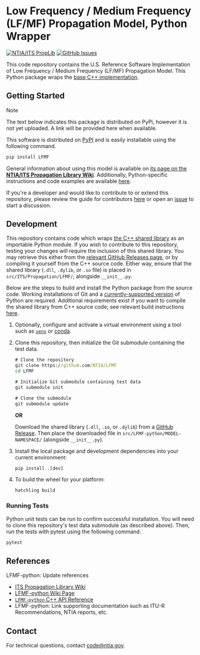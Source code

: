 # Low Frequency / Medium Frequency (LF/MF) Propagation Model, Python Wrapper #

<!-- LFMF-python: README BADGES

- The first badge links to the PropLib Wiki and does not need to be edited
- The second badge automatically displays and links to the most recent PyPI Release.
    - Make sure to update the [pypi-release-badge] and [pypi-release-link] URLs with
      your package name on PyPI (NOT the repository name on GitHub!)
    - This can only be added once there is a published version of the package on PyPI
- The third badge is the Tox GitHub actions status.
    - Update the repository name in [gh-actions-test-badge] and [gh-actions-test-link]
- The fourth badge displays open GitHub Issues
    - Update the repository name in [gh-issues-badge]
    - Update the repository name in [gh-issues-link]
- The fifth badge displays and links the Zenodo DOI
    - Get your repository ID from https://api.github.com/repos/NTIA/{repo}
    - Or, if private, follow: https://stackoverflow.com/a/47223479
    - Populate the repository ID in [doi-link] and [doi-badge]
-->
[![NTIA/ITS PropLib][proplib-badge]][proplib-link]
[![GitHub Issues][gh-issues-badge]][gh-issues-link]
<!--
[![GitHub Release][gh-releases-badge]][gh-releases-link]
[![PyPI Release][pypi-release-badge]][pypi-release-link]
[![GitHub Actions Unit Test Status][gh-actions-test-badge]][gh-actions-test-link]
[![DOI][doi-badge]][doi-link]
-->
[proplib-badge]: https://img.shields.io/badge/PropLib-badge?label=%F0%9F%87%BA%F0%9F%87%B8%20NTIA%2FITS&labelColor=162E51&color=D63E04
[proplib-link]: https://ntia.github.io/propagation-library-wiki
[gh-actions-test-badge]: https://img.shields.io/github/actions/workflow/status/NTIA/LFMF-python/tox.yml?branch=main&logo=pytest&logoColor=ffffff&label=Tests&labelColor=162E51
[gh-actions-test-link]: https://github.com/NTIA/LFMF-python/actions/workflows/tox.yml
[pypi-release-badge]: https://img.shields.io/pypi/v/LFMF-python?logo=pypi&logoColor=ffffff&label=Release&labelColor=162E51&color=D63E04
[pypi-release-link]: https://pypi.org/project/LFMF-python
[gh-issues-badge]: https://img.shields.io/github/issues/NTIA/LFMF-python?logo=github&label=Issues&labelColor=162E51
[gh-issues-link]: https://github.com/NTIA/LFMF-python/issues
[doi-badge]: https://zenodo.org/badge/LFMF-python.svg
[doi-link]: https://zenodo.org/badge/latestdoi/LFMF-python

This code repository contains the U.S. Reference Software Implementation of
Low Frequency / Medium Frequency (LF/MF) Propagation Model. This Python package wraps the
[base C++ implementation](https://github.com/NTIA/LFMF).

## Getting Started ##

> [!NOTE]
> The text below indicates this package is distributed on PyPi,
> however it is not yet uploaded. A link will be provided here when available.

This software is distributed on [PyPI](#) and is easily installable
using the following command.

```cmd
pip install LFMF
```

General information about using this model is available on
[its page on the **NTIA/ITS Propagation Library Wiki**](https://ntia.github.io/propagation-library-wiki/models/LFMF/).
Additionally, Python-specific instructions and code examples are available
[here](https://ntia.github.io/propagation-library-wiki/models/LFMF/python).

If you're a developer and would like to contribute to or extend this repository,
please review the guide for contributors [here](CONTRIBUTING.md) or open an
[issue](https://github.com/NTIA/LFMF-python/issues) to start a discussion.

## Development ##

This repository contains code which wraps [the C++ shared library](https://github.com/NTIA/LFMF)
as an importable Python module. If you wish to contribute to this repository,
testing your changes will require the inclusion of this shared library. You may retrieve
this either from the
[relevant GitHub Releases page](https://github.com/NTIA/LFMF/releases), or by
compiling it yourself from the C++ source code. Either way, ensure that the shared library
(`.dll`, `.dylib`, or `.so` file) is placed in `src/ITS/Propagation/LFMF/`, alongside `__init__.py`.

Below are the steps to build and install the Python package from the source code.
Working installations of Git and a [currently-supported version](https://devguide.python.org/versions/)
of Python are required. Additional requirements exist if you want to compile the shared
library from C++ source code; see relevant build instructions
[here](https://github.com/NTIA/LFMF?tab=readme-ov-file#configure-and-build).

1. Optionally, configure and activate a virtual environment using a tool such as
[`venv`](https://docs.python.org/3/library/venv.html) or
[conda](https://docs.conda.io/projects/conda/en/latest/user-guide/install/index.html).


2. Clone this repository, then initialize the Git submodule containing the test data.

    ```cmd
    # Clone the repository
    git clone https://github.com/NTIA/LFMF
    cd LFMF

    # Initialize Git submodule containing test data
    git submodule init

    # Clone the submodule
    git submodule update
    ```

    **OR**

    Download the shared library (`.dll`, `.so`, or `.dylib`) from a
[GitHub Release](https://github.com/NTIA/LFMF-python/releases). Then place the
downloaded file in `src/LFMF-python/MODEL-NAMESPACE/` (alongside `__init__.py`).

1. Install the local package and development dependencies into your current environment:

    ```cmd
    pip install .[dev]
    ```

1. To build the wheel for your platform:

    ```cmd
    hatchling build
    ```

### Running Tests ###

Python unit tests can be run to confirm successful installation. You will need to
clone this repository's test data submodule (as described above). Then, run the tests
with pytest using the following command.

```cmd
pytest
```

## References ##

LFMF-python: Update references

- [ITS Propagation Library Wiki](https://ntia.github.io/propagation-library-wiki)
- [LFMF-python Wiki Page](https://ntia.github.io/propagation-library-wiki/models/LFMF-python)
- [`LFMF-python` C++ API Reference](https://ntia.github.io/LFMF-python)
- LFMF-python: Link supporting documentation such as ITU-R Recommendations, NTIA reports, etc.

## Contact ##

For technical questions, contact <code@ntia.gov>.